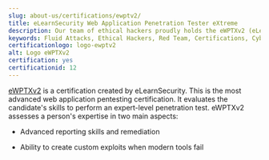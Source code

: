 ```yaml
---
slug: about-us/certifications/ewptv2/
title: eLearnSecurity Web Application Penetration Tester eXtreme
description: Our team of ethical hackers proudly holds the eWPTXv2 (eLearnSecurity Web Application Penetration Tester eXtreme) certification, among many others.
keywords: Fluid Attacks, Ethical Hackers, Red Team, Certifications, Cybersecurity, Pentesters, Whitehat Hackers, EWPTX
certificationlogo: logo-ewptv2
alt: Logo eWPTXv2
certification: yes
certificationid: 12
---
```


[eWPTXv2](https://elearnsecurity.com/product/ewptxv2-certification/)
is a certification created by eLearnSecurity.
This is the most advanced web application pentesting certification.
It evaluates the candidate's skills
to perform an expert-level penetration test.
eWPTXv2 assesses a person's expertise
in two main aspects:

- Advanced reporting skills and remediation

- Ability to create custom exploits
  when modern tools fail
